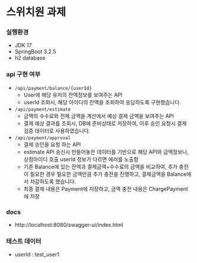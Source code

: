 # 스위치원 과제

### 실행환경
- JDK 17
- SpringBoot 3.2.5
- h2 database

### api 구현 여부
- ```/api/payment/balance/{userId}```
   - User에 해당 유저의 잔액정보를 보여주는 API
   - userId 조회시, 해당 아이디의 잔액을 조회하여 응답하도록 구현했습니다.
- ```/api/payment/estimate```
  - 금액의 수수료와 전체 금액을 계산에서 예상 결제 금액을 보여주는 API
  - 결제 예상 결과를 조회시, DB에 준비상태로 저장하여, 이후 승인 요청시 결제 검증 데이터로 사용하였습니다.
- ```/api/payment/approval```
  - 결제 승인을 요청 하는 API
  - estimate API 송신시 만들어놓은 데이터를 기반으로 해당 API와 금액정보나, 상점아이디 호출 userId 정보가 다르면 에러를 노출함
  - 기존 Balance에 있는 잔액과 결제금액+수수료의 금액을 비교하여, 추가 충전이 필요한 경우 필요한 금액만큼 추가 충전을 진행하고, 결제금액을 Balance에서 차감하도록 했습니다.
  - 최종 결제 내용은 Payment에 저장하고, 금액 충전 내용은 ChargePayment에 저장

### docs
- http://localhost:8080/swagger-ui/index.html

### 테스트 데이터
- userId : test_user1
